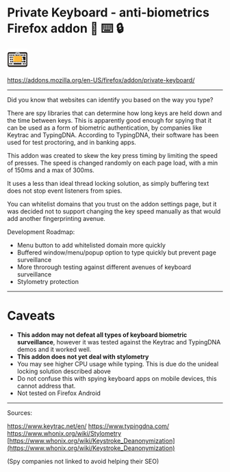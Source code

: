 # Private Keyboard - anti-biometrics Firefox addon 🦊 ⌨️ 🔒

![logo](./icons/keyboard-ico.png)

https://addons.mozilla.org/en-US/firefox/addon/private-keyboard/

----

Did you know that websites can identify you based on the way you type?

There are spy libraries that can determine how long keys are held down and the time between keys. This is apparently good enough for spying that it can be used as a form of biometric authentication, by companies like Keytrac and TypingDNA. According to TypingDNA, their software has been used for test proctoring, and in banking apps.

This addon was created to skew the key press timing by limiting the speed of presses. The speed is changed randomly on each page load, with a min of 150ms and a max of 300ms.

It uses a less than ideal thread locking solution, as simply buffering text does not stop event listeners from spies.

You can whitelist domains that you trust on the addon settings page, but it was decided not to support changing the key speed manually as that would add another fingerprinting avenue.

Development Roadmap:

* Menu button to add whitelisted domain more quickly
* Buffered window/menu/popup option to type quickly but prevent page surveillance
* More throrough testing against different avenues of keyboard surveillance
* Stylometry protection

-----

# Caveats

* **This addon may not defeat all types of keyboard biometric surveillance**, however it was tested against the Keytrac and TypingDNA demos and it worked well.
* **This addon does not yet deal with stylometry**
* You may see higher CPU usage while typing. This is due do the unideal locking solution described above
* Do not confuse this with spying keyboard apps on mobile devices, this cannot address that.
* Not tested on Firefox Android
-----

Sources:

https://www.keytrac.net/en/
https://www.typingdna.com/
https://www.whonix.org/wiki/Stylometry
[https://www.whonix.org/wiki/Keystroke_Deanonymization](https://www.whonix.org/wiki/Keystroke_Deanonymization)

(Spy companies not linked to avoid helping their SEO)